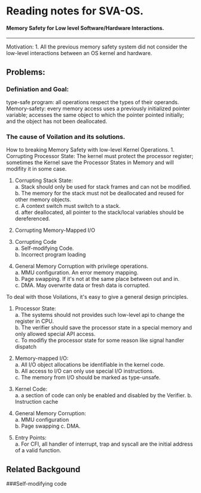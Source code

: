 Reading notes for SVA-OS.
=========================

#### Memory Safety for Low level Software/Hardware Interactions.

---

Motivation: 1. All the previous memory safety system did not consider the low-level interactions between an OS kernel and hardware.

Problems:
---------

### Definiation and Goal:

type-safe program: all operations respect the types of their operands. Memory-safety: every memory access uses a previously initialized pointer variable; accesses the same object to which the pointer pointed initially; and the object has not been deallocated.

### The cause of Voilation and its solutions.

How to breaking Memory Safety with low-level Kernel Operations. 1. Corrupting Processor State: The kernel must protect the processor register; sometimes the Kernel save the Processor States in Memory and will modifity it in some case.

1.	Corrupting Stack State:  
	a. Stack should only be used for stack frames and can not be modified.  
	b. The memory for the stack must not be deallocated and reused for other memory objects.  
	c. A context switch must switch to a stack.  
	d. after deallocated, all pointer to the stack/local variables should be dereferenced.

2.	Corrupting Memory-Mapped I/O

3.	Corrupting Code  
	a. Self-modifying Code.  
	b. Incorrect program loading

4.	General Memory Corruption with privilege operations.  
	a. MMU configuration. An error memory mapping.  
	b. Page swapping. If it's not at the same place between out and in.  
	c. DMA. May overwrite data or fresh data is corrupted.

To deal with those Voilations, it's easy to give a general design principles.  
1. Processor State:  
 a. The systems should not provides such low-level api to change the register in CPU.  
 b. The verifier should save the processor state in a special memory and only allowed special API access.  
 c. To modifiy the processor state for some reason like signal handler dispatch  
2. Memory-mapped I/O:  
 a. All I/O object allocations be identifiable in the kernel code.  
 b. All access to I/O can only use special I/O instructions.  
 c. The memory from I/O should be marked as type-unsafe.

1.	Kernel Code:  
	a. a section of code can only be enabled and disabled by the Verifier. b. Instruction cache
2.	General Memory Corruption:  
	a. MMU configuration  
	b. Page swapping c. DMA.
3.	Entry Points:  
	a. For CFI, all handler of interrupt, trap and syscall are the initial address of a valid function.  

Related Backgound
-----------------

###Self-modifying code
